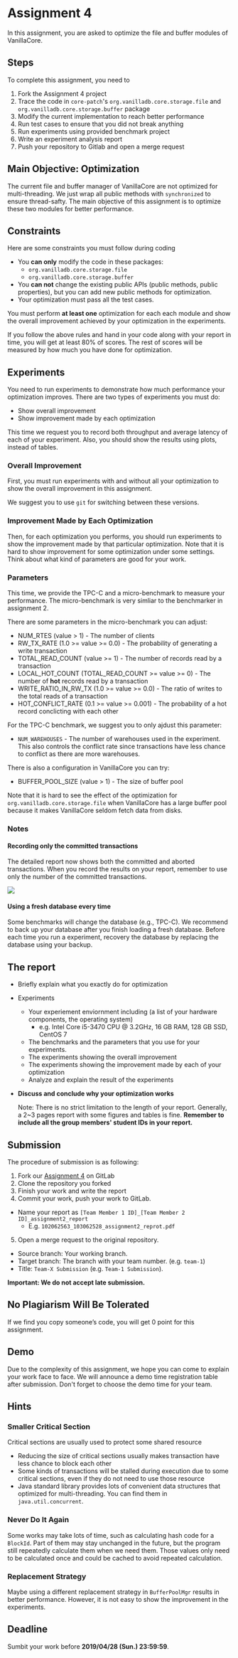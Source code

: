 # Assignment 4
In this assignment, you are asked to optimize the file and buffer modules of VanillaCore.

## Steps
To complete this assignment, you need to

1. Fork the Assignment 4 project
2. Trace the code in `core-patch`'s `org.vanilladb.core.storage.file` and `org.vanilladb.core.storage.buffer` package
3. Modify the current implementation to reach better performance
4. Run test cases to ensure that you did not break anything
5. Run experiments using provided benchmark project
6. Write an experiment analysis report
7. Push your repository to Gitlab and open a merge request


## Main Objective: Optimization

The current file and buffer manager of VanillaCore are not optimized for multi-threading. We just wrap all public methods with `synchronized` to ensure thread-safty. The main objective of this assignment is to optimize these two modules for better performance.


## Constraints

Here are some constraints you must follow during coding

- You **can only** modify the code in these packages:
  - `org.vanilladb.core.storage.file`
  - `org.vanilladb.core.storage.buffer`
- You **can not** change the existing public APIs (public methods, public properties), but you can add new public methods for optimization.
- Your optimization must pass all the test cases.

You must perform **at least one** optimization for each each module and show the overall improvement achieved by your optimization in the experiments.

If you follow the above rules and hand in your code along with your report in time, you will get at least 80% of scores. The rest of scores will be measured by how much you have done for optimization.

## Experiments

You need to run experiments to demonstrate how much performance your optimization improves. There are two types of experiments you must do:

- Show overall improvement
- Show improvement made by each optimization

This time we request you to record both throughput and average latency of each of your experiment. Also, you should show the results using plots, instead of tables.

### Overall Improvement

First, you must run experiments with and without all your optimization to show the overall improvement in this assignment.

We suggest you to use `git` for switching between these versions.

### Improvement Made by Each Optimization

Then, for each optimization you performs, you should run experiments to show the improvement made by that particular optimization. Note that it is hard to show improvement for some optimization under some settings. Think about what kind of parameters are good for your work.

### Parameters

This time, we provide the TPC-C and a micro-benchmark to measure your performance. The micro-benchmark is very simliar to the benchmarker in assignment 2.

There are some parameters in the micro-benchmark you can adjust:
- NUM_RTES (value > 1) - The number of clients
- RW_TX_RATE (1.0 >= value >= 0.0) - The probability of generating a write transaction
- TOTAL_READ_COUNT (value >= 1) - The number of records read by a transaction
- LOCAL_HOT_COUNT (TOTAL_READ_COUNT >= value >= 0) - The number of **hot** records read by a transaction
- WRITE_RATIO_IN_RW_TX (1.0 >= value >= 0.0) - The ratio of writes to the total reads of a transaction
- HOT_CONFLICT_RATE (0.1 >= value >= 0.001) - The probability of a hot record conclicting with each other

For the TPC-C benchmark, we suggest you to only ajdust this parameter:

- `NUM_WAREHOUSES` - The number of warehouses used in the experiment. This also controls the conflict rate since transactions have less chance to conflict as there are more warehouses.

There is also a configuration in VanillaCore you can try:
- BUFFER_POOL_SIZE (value > 1) - The size of buffer pool

Note that it is hard to see the effect of the optimization for `org.vanilladb.core.storage.file` when VanillaCore has a large buffer pool because it makes VanillaCore seldom fetch data from disks.

### Notes

#### Recording only the committed transactions

The detailed report now shows both the committed and aborted transactions. When you record the results on your report, remember to use only the number of the committed transactions.

<img src="images/001.png" />

#### Using a fresh database every time

Some benchmarks will change the database (e.g., TPC-C). We recommend to back up your database after you finish loading a fresh database. Before each time you run a experiment, recovery the database by replacing the database using your backup.

## The report

- Briefly explain what you exactly do for optimization
- Experiments
  - Your experiement enviornment including (a list of your hardware components, the operating system)
    - e.g. Intel Core i5-3470 CPU @ 3.2GHz, 16 GB RAM, 128 GB SSD, CentOS 7
  - The benchmarks and the parameters that you use for your experiments.
  - The experiments showing the overall improvement
  - The experiments showing the improvement made by each of your optimization
  - Analyze and explain the result of the experiments
- **Discuss and conclude why your optimization works**

	Note: There is no strict limitation to the length of your report. Generally, a 2~3 pages report with some figures and tables is fine. **Remember to include all the group members' student IDs in your report.**


## Submission

The procedure of submission is as following:

1. Fork our [Assignment 4](https://shwu10.cs.nthu.edu.tw/courses/databases/2019-spring/db19-assignment-4) on GitLab
2. Clone the repository you forked
3. Finish your work and write the report
4. Commit your work, push your work to GitLab.
  - Name your report as `[Team Member 1 ID]_[Team Member 2 ID]_assignment2_report`
    - E.g. `102062563_103062528_assignment2_reprot.pdf`
5. Open a merge request to the original repository.
  - Source branch: Your working branch.
  - Target branch: The branch with your team number. (e.g. `team-1`)
  - Title: `Team-X Submission` (e.g. `Team-1 Submission`).

**Important: We do not accept late submission.**

## No Plagiarism Will Be Tolerated

If we find you copy someone’s code, you will get 0 point for this assignment.

## Demo

Due to the complexity of this assignment, we hope you can come to explain your work face to face. We will announce a demo time registration table after submission. Don't forget to choose the demo time for your team.

## Hints

### Smaller Critical Section

Critical sections are usually used to protect some shared resource
- Reducing the size of critical sections usually makes transaction have less chance to block each other
- Some kinds of transactions will be stalled during execution due to some critical sections, even if they do not need to use those resource
- Java standard library provides lots of convenient data structures that optimized for multi-threading. You can find them in `java.util.concurrent`.

### Never Do It Again

Some works may take lots of time, such as calculating hash code for a `BlockId`. Part of them may stay unchanged in the future, but the program still repeatedly calculate them when we need them. Those values only need to be calculated once and could be cached to avoid repeated calculation.

### Replacement Strategy

Maybe using a different replacement strategy in `BufferPoolMgr` results in better performance. However, it is not easy to show the improvement in the experiments.

## Deadline
Sumbit your work before **2019/04/28 (Sun.) 23:59:59**.
